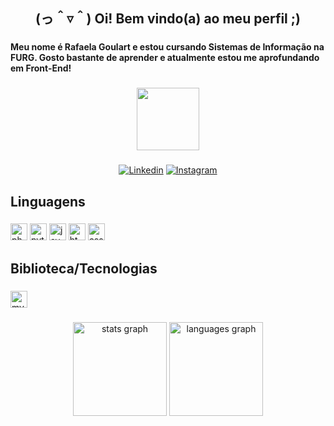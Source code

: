 <h2 align="center">(っ＾▿＾) Oi! Bem vindo(a) ao meu perfil ;)</h2>

###

<h4 align="left">Meu nome é Rafaela Goulart e estou cursando Sistemas de Informação na FURG. Gosto bastante de aprender e atualmente estou me aprofundando em Front-End!</h4>

###

<div align="center">
  <img height="100" src="https://i.pinimg.com/originals/6f/04/0b/6f040b4a4db555dd98a603a81872ecdf.gif"  />
</div>

###

<div align="center">

[![Linkedin](https://img.shields.io/badge/LinkedIn-0077B5?style=for-the-badge&logo=linkedin&logoColor=white&width=40)](https://www.linkedin.com/in/rafaelannsgoulart/)
[![Instagram](https://img.shields.io/badge/Instagram-E4405F?style=for-the-badge&logo=instagram&logoColor=white&width=40)](https://www.instagram.com/ahnaorafa/)
  
</div>

###

<h2 align="left">Linguagens</h2>

###

<div align="left">
  <img src="https://img.shields.io/badge/PHP-777BB4?logo=php&logoColor=black&style=for-the-badge" height="27" alt="php logo"  />
  <img src="https://img.shields.io/badge/Python-3776AB?logo=python&logoColor=white&style=for-the-badge" height="27" alt="python logo"  />
  <img src="https://img.shields.io/badge/JavaScript-F7DF1E?logo=javascript&logoColor=black&style=for-the-badge" height="27" alt="javascript logo"  />
  <img src="https://img.shields.io/badge/HTML5-E34F26?logo=html5&logoColor=white&style=for-the-badge" height="27" alt="html5 logo"  />
  <img src="https://img.shields.io/badge/CSS3-1572B6?logo=css3&logoColor=white&style=for-the-badge" height="27" alt="css3 logo"  />
</div>

###

<h2 align="left">Biblioteca/Tecnologias</h2>

###

<div align="left">

  <img src="https://img.shields.io/badge/MySQL-4479A1?logo=mysql&logoColor=white&style=for-the-badge" height="27" alt="mysql logo"  />
</div>

###

<div align="center">
  <img src="https://github-readme-stats.vercel.app/api?username=rfanunes&hide_title=false&hide_rank=false&show_icons=true&include_all_commits=true&count_private=true&disable_animations=false&theme=dracula&locale=en&hide_border=false" height="150" alt="stats graph"  />
  <img src="https://github-readme-stats.vercel.app/api/top-langs?username=rfanunes&locale=en&hide_title=false&layout=compact&card_width=320&langs_count=5&theme=tokyonight&hide_border=true" height="150" alt="languages graph"  />
</div>

###
